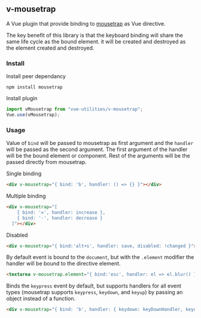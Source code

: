 ## v-mousetrap
A Vue plugin that provide binding to [mousetrap](https://craig.is/killing/mice) as Vue directive.

The key benefit of this library is that the keyboard binding will share the same life cycle as the bound element. it will be created and destroyed as the element created and destroyed.

### Install
Install peer dependancy

```npm install mousetrap```


Install plugin
```JavaScript
import vMousetrap from "vue-utilities/v-mousetrap";
Vue.use(vMousetrap);
```

### Usage

Value of `bind` will be passed to mousetrap as first argument and the `handler` will be passed as the second argument. The first argument of the handler will be the bound element or component. Rest of the arguments will be the passed directly from mousetrap.

Single binding
```html
<div v-mousetrap="{ bind: 'b', handler: () => {} }"></div>
```
Multiple binding
```html
<div v-mousetrap="[
    { bind: '=', handler: increase },
    { bind: '-', handler: decrease }
  ]"></div>
```
Disabled
```html
<div v-mousetrap="{ bind:'alt+s', handler: save, disabled: !changed }"></div>
```
By default event is bound to the `document`, but with the `.element` modifier the handler will be bound to the directive element.
```html
<textarea v-mousetrap.element="{ bind:'esc', handler: el => el.blur() }"></textarea>
```
Binds the `keypress` event by default, but supports handlers for all event types (mousetrap supports `keypress`, `keydown`, and `keyup`) by passing an object instead of a function.
```html
<div v-mousetrap="{ bind: 'b', handler: { keydown: keyDownHandler, keyup: keyUpHandler }"></div>
```
